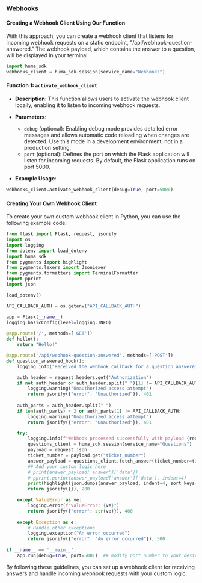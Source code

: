 ### Webhooks

#### Creating a Webhook Client Using Our Function

With this approach, you can create a webhook client that listens for incoming webhook requests on a static endpoint, "/api/webhook-question-answered." The webhook payload, which contains the answer to a question, will be displayed in your terminal.

```python
import huma_sdk
webhooks_client = huma_sdk.session(service_name="Webhooks")
```

#### Function 1: `activate_webhook_client`

- **Description**: This function allows users to activate the webhook client locally, enabling it to listen to incoming webhook requests.
- **Parameters**:
  - `debug` (optional): Enabling debug mode provides detailed error messages and allows automatic code reloading when changes are detected. Use this mode in a development environment, not in a production setting.
  - `port` (optional): Defines the port on which the Flask application will listen for incoming requests. By default, the Flask application runs on port 5000.
 
- **Example Usage**:

```python
webhooks_client.activate_webhook_client(debug=True, port=5000)
```

#### Creating Your Own Webhook Client

To create your own custom webhook client in Python, you can use the following example code:

```python
from flask import Flask, request, jsonify
import os
import logging
from dotenv import load_dotenv
import huma_sdk
from pygments import highlight
from pygments.lexers import JsonLexer
from pygments.formatters import TerminalFormatter
import pprint
import json

load_dotenv()

API_CALLBACK_AUTH = os.getenv("API_CALLBACK_AUTH")

app = Flask(__name__)
logging.basicConfig(level=logging.INFO)

@app.route('/', methods=['GET'])
def hello():
    return "Hello!"

@app.route('/api/webhook-question-answered', methods=['POST'])
def question_answered_hook():
    logging.info("Received the webhook callback for a question answered")

    auth_header = request.headers.get('Authorization')
    if not auth_header or auth_header.split(" ")[1] != API_CALLBACK_AUTH:
        logging.warning("Unauthorized access attempt")
        return jsonify({"error": "Unauthorized"}), 401
    
    auth_parts = auth_header.split(" ")
    if len(auth_parts) < 2 or auth_parts[1] != API_CALLBACK_AUTH:
        logging.warning("Unauthorized access attempt")
        return jsonify({"error": "Unauthorized"}), 401

    try:
        logging.info(f"Webhook processed successfully with payload {request.json}\n")
        questions_client = huma_sdk.session(service_name="Questions")
        payload = request.json
        ticket_number = payload.get("ticket_number")
        answer_payload = questions_client.fetch_answer(ticket_number=ticket_number)
        ## Add your custom logic here
        # print(answer_payload['answer']['data'])
        # pprint.pprint(answer_payload['answer']['data'], indent=4)
        print(highlight(json.dumps(answer_payload, indent=4, sort_keys=True), JsonLexer(), TerminalFormatter()))
        return jsonify({}), 200

    except ValueError as ve:
        logging.error(f"ValueError: {ve}")
        return jsonify({"error": str(ve)}), 400
        
    except Exception as e:
        # Handle other exceptions
        logging.exception("An error occurred")
        return jsonify({"error": "An error occurred"}), 500

if __name__ == '__main__':
    app.run(debug=True, port=5001)  ## modify port number to your desired port
```

By following these guidelines, you can set up a webhook client for receiving answers and handle incoming webhook requests with your custom logic.